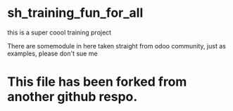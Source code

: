 # sh_training_fun_for_all
this is a super coool training project 

There are somemodule in here taken straight from odoo community, just as examples, please don't sue me


# This file has been forked from another github  respo.
